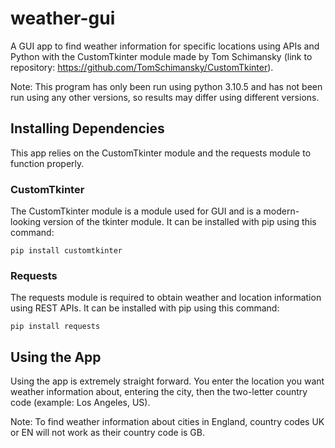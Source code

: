# weather-gui
A GUI app to find weather information for specific locations using APIs and Python with the CustomTkinter module made by Tom Schimansky (link to repository: https://github.com/TomSchimansky/CustomTkinter).

Note: This program has only been run using python 3.10.5 and has not been run using any other versions, so results may differ using different versions.

## Installing Dependencies
This app relies on the CustomTkinter module and the requests module to function properly.

### CustomTkinter
The CustomTkinter module is a module used for GUI and is a modern-looking version of the tkinter module. It can be installed with pip using this command:
```
pip install customtkinter
```

### Requests
The requests module is required to obtain weather and location information using REST APIs. It can be installed with pip using this command:
```
pip install requests
```

## Using the App
Using the app is extremely straight forward. You enter the location you want weather information about, entering the city, then the two-letter country code (example: Los Angeles, US).

Note: To find weather information about cities in England, country codes UK or EN will not work as their country code is GB.
